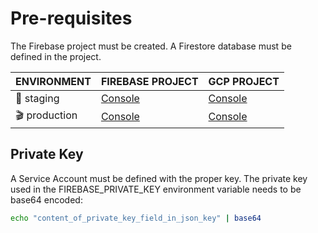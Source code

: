 # Pre-requisites

The Firebase project must be created.
A Firestore database must be defined in the project.

| ENVIRONMENT   | FIREBASE PROJECT                                                                     | GCP PROJECT                                                                                   |
| ------------- | ------------------------------------------------------------------------------------ | --------------------------------------------------------------------------------------------- |
| 🚧 staging    | [Console](https://console.firebase.google.com/project/feedzback-v2-staging/overview) | [Console](https://console.cloud.google.com/home/dashboard?hl=en&project=feedzback-v2-staging) |
| 🎬 production | [Console](https://console.firebase.google.com/project/feedzback-v2/overview)         | [Console](https://console.cloud.google.com/home/dashboard?hl=en&project=feedzback-v2)         |

## Private Key

A Service Account must be defined with the proper key. The private key used in the FIREBASE_PRIVATE_KEY environment variable needs to be base64 encoded:

```bash
echo "content_of_private_key_field_in_json_key" | base64
```

##
